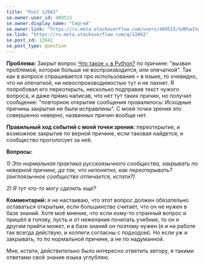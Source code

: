 ```yaml
---
title: "Post 12042"
se.owner.user_id: 489515
se.owner.display_name: "Сергей"
se.owner.link: "https://ru.meta.stackoverflow.com/users/489515/%d0%a1%d0%b5%d1%80%d0%b3%d0%b5%d0%b9"
se.link: "https://ru.meta.stackoverflow.com/q/12042"
se.post_id: 12042
se.post_type: question
---
```

<p><strong>Проблема:</strong>
Закрыт вопрос <a href="https://ru.stackoverflow.com/questions/1423149/%d0%a7%d1%82%d0%be-%d1%82%d0%b0%d0%ba%d0%be%d0%b5-%d0%b2-python">Что такое + в Python?</a> по причине: &quot;вызван проблемой, которая больше не воспроизводится, или опечаткой&quot;. Так как в вопросе  спрашивается про использование <code>+</code> в языке, то очевидно, что ни опечаткой, ни невоспроизводимостью тут и не пахнет. Я попробовал его переоткрыть, несколько подправив текст  чужого вопроса, и даже прямо написав, что нет тут таких причин, но получил сообщение: &quot;повторное открытие сообщения провалилось: Исходные причины закрытия не были исправлены&quot;. С моей точки зрения это совершенно неверно, названных причин вообще нет.</p>
<p><strong>Правильный ход событий с моей точки зрения:</strong> переоткрытие, и возможное закрытие по верной причине, если таковая найдется, и сообщество проголосует за неё.</p>
<p><strong>Вопросы:</strong></p>
<p><em>1) Это нормальная практика русскоязычного сообщества, закрывать по неверной причине, да так, что непонятно, как переоткрывать? (англоязычное сообщество отличается, кстати?)</em></p>
<p><em>2) Я тут что-то могу сделать ещё?</em></p>
<p><strong>Комментарий:</strong> я не настаиваю, что этот вопрос должен обязательно оставаться открытым, если большинство считает, что он не нужен в базе знаний. Хотя моё мнение, что если кому-то странный вопрос и пришёл в голову, пусть и от нежелания почитать учебник, то он и другим  прийти может, и в базе знаний он поэтому нужен (я и на работе так всегда действую, и коллеги согласны с подходом).
Но если уж и закрывать, то по нормальной причине, а не по надуманной.</p>
<p>Мне, кстати, действительно было интересно ответить автору, я такими ответами своё знание языка углубляю.</p>
